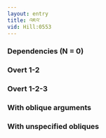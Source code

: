 ```yaml
---
layout: entry
title: འཇའ་
vid: Hill:0553
---
```

### Dependencies (N = 0)


### Overt 1-2


### Overt 1-2-3


### With oblique arguments


### With unspecified obliques
